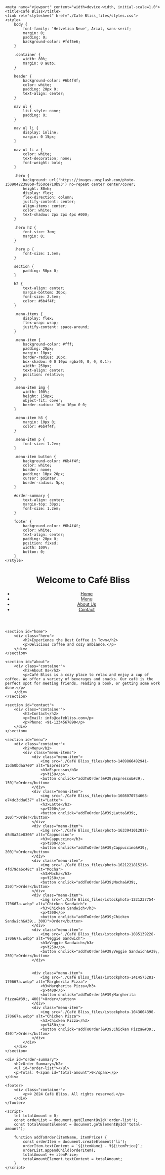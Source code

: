 <!DOCTYPE html>
<!-- saved from url=(0039)http://127.0.0.1:5500/project.html#menu -->
<html lang="en"><head><meta http-equiv="Content-Type" content="text/html; charset=UTF-8">
    
    <meta name="viewport" content="width=device-width, initial-scale=1.0">
    <title>Café Bliss</title>
    <link rel="stylesheet" href="./Café Bliss_files/styles.css">
    <style>
        body {
            font-family: 'Helvetica Neue', Arial, sans-serif;
            margin: 0;
            padding: 0;
            background-color: #fdf5e6;
        }
        
        .container {
            width: 80%;
            margin: 0 auto;
        }
        
        header {
            background-color: #6b4f4f;
            color: white;
            padding: 20px 0;
            text-align: center;
        }
        
        nav ul {
            list-style: none;
            padding: 0;
        }
        
        nav ul li {
            display: inline;
            margin: 0 15px;
        }
        
        nav ul li a {
            color: white;
            text-decoration: none;
            font-weight: bold;
        }
        
        .hero {
            background: url('https://images.unsplash.com/photo-1509042239860-f550ce710b93') no-repeat center center/cover;
            height: 80vh;
            display: flex;
            flex-direction: column;
            justify-content: center;
            align-items: center;
            color: white;
            text-shadow: 2px 2px 4px #000;
        }
        
        .hero h2 {
            font-size: 3em;
            margin: 0;
        }
        
        .hero p {
            font-size: 1.5em;
        }
        
        section {
            padding: 50px 0;
        }
        
        h2 {
            text-align: center;
            margin-bottom: 30px;
            font-size: 2.5em;
            color: #6b4f4f;
        }
        
        .menu-items {
            display: flex;
            flex-wrap: wrap;
            justify-content: space-around;
        }
        
        .menu-item {
            background-color: #fff;
            padding: 20px;
            margin: 10px;
            border-radius: 10px;
            box-shadow: 0 0 10px rgba(0, 0, 0, 0.1);
            width: 250px;
            text-align: center;
            position: relative;
        }
        
        .menu-item img {
            width: 100%;
            height: 150px;
            object-fit: cover;
            border-radius: 10px 10px 0 0;
        }
        
        .menu-item h3 {
            margin: 10px 0;
            color: #6b4f4f;
        }
        
        .menu-item p {
            font-size: 1.2em;
        }
        
        .menu-item button {
            background-color: #6b4f4f;
            color: white;
            border: none;
            padding: 10px 20px;
            cursor: pointer;
            border-radius: 5px;
        }
        
        #order-summary {
            text-align: center;
            margin-top: 30px;
            font-size: 1.2em;
        }

        footer {
            background-color: #6b4f4f;
            color: white;
            text-align: center;
            padding: 20px 0;
            position: fixed;
            width: 100%;
            bottom: 0;
        }
    </style>
</head>
<body>
    <header>
        <div class="container">
            <h1>Welcome to Café Bliss</h1>
            <nav>
                <ul>
                    <li><a href="http://127.0.0.1:5500/project.html#home">Home</a></li>
                    <li><a href="http://127.0.0.1:5500/project.html#menu">Menu</a></li>
                    <li><a href="http://127.0.0.1:5500/project.html#about">About Us</a></li>
                    <li><a href="http://127.0.0.1:5500/project.html#contact">Contact</a></li>
                </ul>
            </nav>
        </div>
    </header>
    
    <section id="home">
        <div class="hero">
            <h2>Experience the Best Coffee in Town</h2>
            <p>Delicious coffee and cozy ambiance.</p>
        </div>
    </section>

    <section id="about">
        <div class="container">
            <h2>About Us</h2>
            <p>Café Bliss is a cozy place to relax and enjoy a cup of coffee. We offer a variety of beverages and snacks. Our café is the perfect spot for meeting friends, reading a book, or getting some work done.</p>
        </div>
    </section>

    <section id="contact">
        <div class="container">
            <h2>Contact</h2>
            <p>Email: info@cafebliss.com</p>
            <p>Phone: +91-1234567890</p>
        </div>
    </section>

    <section id="menu">
        <div class="container">
            <h2>Menu</h2>
            <div class="menu-items">
                <div class="menu-item">
                    <img src="./Café Bliss_files/photo-1489866492941-15d60bdaa7e0" alt="Espresso">
                    <h3>Espresso</h3>
                    <p>₹150</p>
                    <button onclick="addToOrder(&#39;Espresso&#39;, 150)">Order</button>
                </div>
                <div class="menu-item">
                    <img src="./Café Bliss_files/photo-1608070734668-e74dc3dda037" alt="Latte">
                    <h3>Latte</h3>
                    <p>₹200</p>
                    <button onclick="addToOrder(&#39;Latte&#39;, 200)">Order</button>
                </div>
                <div class="menu-item">
                    <img src="./Café Bliss_files/photo-1633941012017-d5d8a24e8306" alt="Cappuccino">
                    <h3>Cappuccino</h3>
                    <p>₹200</p>
                    <button onclick="addToOrder(&#39;Cappuccino&#39;, 200)">Order</button>
                </div>
                <div class="menu-item">
                    <img src="./Café Bliss_files/photo-1621221815216-4fd79da6c48c" alt="Mocha">
                    <h3>Mocha</h3>
                    <p>₹250</p>
                    <button onclick="addToOrder(&#39;Mocha&#39;, 250)">Order</button>
                </div>
                <div class="menu-item">
                    <img src="./Café Bliss_files/istockphoto-1221237754-170667a.webp" alt="Chicken Sandwich">
                    <h3>Chicken Sandwich</h3>
                    <p>₹300</p>
                    <button onclick="addToOrder(&#39;Chicken Sandwich&#39;, 300)">Order</button>
                </div>
                <div class="menu-item">
                    <img src="./Café Bliss_files/istockphoto-1085139228-170667a.webp" alt="Veggie Sandwich">
                    <h3>Veggie Sandwich</h3>
                    <p>₹250</p>
                    <button onclick="addToOrder(&#39;Veggie Sandwich&#39;, 250)">Order</button>
                </div>
               
                
                <div class="menu-item">
                    <img src="./Café Bliss_files/istockphoto-1414575281-170667a.webp" alt="Margherita Pizza">
                    <h3>Margherita Pizza</h3>
                    <p>₹400</p>
                    <button onclick="addToOrder(&#39;Margherita Pizza&#39;, 400)">Order</button>
                </div>
                <div class="menu-item">
                    <img src="./Café Bliss_files/istockphoto-1043604390-170667a.webp" alt="Chicken Pizza">
                    <h3>Chicken Pizza</h3>
                    <p>₹450</p>
                    <button onclick="addToOrder(&#39;Chicken Pizza&#39;, 450)">Order</button>
                </div>
            </div>
        </div>
    </section>

    <div id="order-summary">
        <h2>Order Summary</h2>
        <ul id="order-list"></ul>
        <p>Total: ₹<span id="total-amount">0</span></p>
    </div>

    <footer>
        <div class="container">
            <p>© 2024 Café Bliss. All rights reserved.</p>
        </div>
    </footer>

    <script>
        let totalAmount = 0;
        const orderList = document.getElementById('order-list');
        const totalAmountElement = document.getElementById('total-amount');

        function addToOrder(itemName, itemPrice) {
            const orderItem = document.createElement('li');
            orderItem.textContent = `${itemName} - ₹${itemPrice}`;
            orderList.appendChild(orderItem);
            totalAmount += itemPrice;
            totalAmountElement.textContent = totalAmount;
        }
    </script>
<!-- Code injected by live-server -->
<script>
	// <![CDATA[  <-- For SVG support
	if ('WebSocket' in window) {
		(function () {
			function refreshCSS() {
				var sheets = [].slice.call(document.getElementsByTagName("link"));
				var head = document.getElementsByTagName("head")[0];
				for (var i = 0; i < sheets.length; ++i) {
					var elem = sheets[i];
					var parent = elem.parentElement || head;
					parent.removeChild(elem);
					var rel = elem.rel;
					if (elem.href && typeof rel != "string" || rel.length == 0 || rel.toLowerCase() == "stylesheet") {
						var url = elem.href.replace(/(&|\?)_cacheOverride=\d+/, '');
						elem.href = url + (url.indexOf('?') >= 0 ? '&' : '?') + '_cacheOverride=' + (new Date().valueOf());
					}
					parent.appendChild(elem);
				}
			}
			var protocol = window.location.protocol === 'http:' ? 'ws://' : 'wss://';
			var address = protocol + window.location.host + window.location.pathname + '/ws';
			var socket = new WebSocket(address);
			socket.onmessage = function (msg) {
				if (msg.data == 'reload') window.location.reload();
				else if (msg.data == 'refreshcss') refreshCSS();
			};
			if (sessionStorage && !sessionStorage.getItem('IsThisFirstTime_Log_From_LiveServer')) {
				console.log('Live reload enabled.');
				sessionStorage.setItem('IsThisFirstTime_Log_From_LiveServer', true);
			}
		})();
	}
	else {
		console.error('Upgrade your browser. This Browser is NOT supported WebSocket for Live-Reloading.');
	}
	// ]]>
</script>


</body></html>
